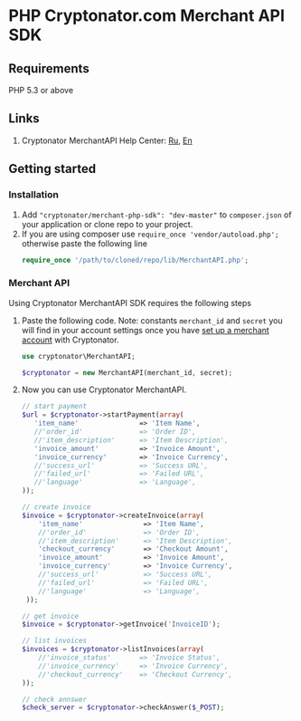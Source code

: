 # PHP Cryptonator.com Merchant API SDK

## Requirements

PHP 5.3 or above


## Links

1. Cryptonator MerchantAPI Help Center: [Ru](https://cryptonator.zendesk.com/hc/ru/categories/200829259),
[En](https://cryptonator.zendesk.com/hc/en-us/categories/200829259)

## Getting started

### Installation

1. Add `"cryptonator/merchant-php-sdk": "dev-master"` to `composer.json` of your application or clone repo to your project.
2. If you are using composer use `require_once 'vendor/autoload.php';` otherwise paste the following line
    ```php
    require_once '/path/to/cloned/repo/lib/MerchantAPI.php';
    ```

### Merchant API

Using Cryptonator MerchantAPI SDK requires the following steps

1. Paste the following code.
Note: constants `merchant_id` and `secret` you will find in your account settings once you have [set up a merchant account](https://www.cryptonator.com/auth/signup/) with Cryptonator.

    ```php
    use cryptonator\MerchantAPI;

    $cryptonator = new MerchantAPI(merchant_id, secret);
    ```

2. Now you can use Cryptonator MerchantAPI.

    ```php
    // start payment
    $url = $cryptonator->startPayment(array(
       'item_name'               => 'Item Name',
       //'order_id'              => 'Order ID',
       //'item_description'      => 'Item Description',
       'invoice_amount'          => 'Invoice Amount',
       'invoice_currency'        => 'Invoice Currency',
       //'success_url'           => 'Success URL',
       //'failed_url'            => 'Failed URL',
       //'language'              => 'Language',
    ));

    // create invoice
    $invoice = $cryptonator->createInvoice(array(
        'item_name'               => 'Item Name',
        //'order_id'              => 'Order ID',
        //'item_description'      => 'Item Description',
        'checkout_currency'       => 'Checkout Amount',
        'invoice_amount'          => 'Invoice Amount',
        'invoice_currency'        => 'Invoice Currency',
        //'success_url'           => 'Success URL',
        //'failed_url'            => 'Failed URL',
        //'language'              => 'Language',
     ));

    // get invoice
    $invoice = $cryptonator->getInvoice('InvoiceID');

    // list invoices
    $invoices = $cryptonator->listInvoices(array(
        //'invoice_status'       => 'Invoice Status',
        //'invoice_currency'     => 'Invoice Currency',
        //'checkout_currency'    => 'Checkout Currency',
    ));

    // check annswer
    $check_server = $cryptonator->checkAnswer($_POST);
    ```